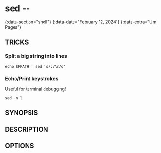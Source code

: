# sed --
{:data-section="shell"}
{:data-date="February 12, 2024"}
{:data-extra="Um Pages"}

## TRICKS

### Split a big string into lines

~~~~~
echo $FPATH | sed 's/:/\n/g'
~~~~~


### Echo/Print keystrokes

Useful for terminal debugging!

~~~~~
sed -n l
~~~~~





## SYNOPSIS


## DESCRIPTION


## OPTIONS

